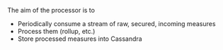 The aim of the processor is to

- Periodically consume a stream of raw, secured, incoming measures
- Process them (rollup, etc.)
- Store processed measures into Cassandra